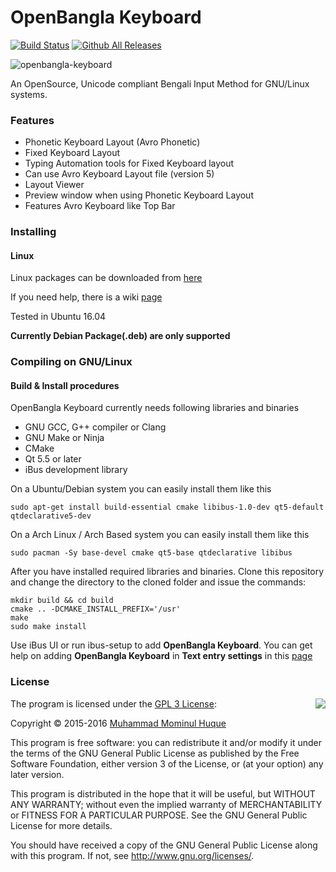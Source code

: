 # OpenBangla Keyboard
[![Build Status](https://travis-ci.org/OpenBangla/OpenBangla-Keyboard.svg?branch=master)](https://travis-ci.org/OpenBangla/OpenBangla-Keyboard)
[![Github All Releases](https://img.shields.io/github/downloads/OpenBangla/OpenBangla-Keyboard/total.svg)]()

![openbangla-keyboard](https://cloud.githubusercontent.com/assets/9459891/15998078/ead3cae2-315c-11e6-8595-df1efbe478d2.png)

An OpenSource, Unicode compliant Bengali Input Method for GNU/Linux systems.

### Features
* Phonetic Keyboard Layout (Avro Phonetic)
* Fixed Keyboard Layout
* Typing Automation tools for Fixed Keyboard layout
* Can use Avro Keyboard Layout file (version 5)
* Layout Viewer
* Preview window when using Phonetic Keyboard Layout
* Features Avro Keyboard like Top Bar

### Installing
#### Linux
Linux packages can be downloaded from [here](https://github.com/OpenBangla/OpenBangla-Keyboard/releases)

If you need help, there is a wiki [page](https://github.com/OpenBangla/OpenBangla-Keyboard/wiki/Installing%20OpenBangla%20Keyboard)

Tested in Ubuntu 16.04

**Currently Debian Package(.deb) are only supported**

### Compiling on GNU/Linux
#### Build & Install procedures
OpenBangla Keyboard currently needs following libraries and binaries
* GNU GCC, G++ compiler or Clang
* GNU Make or Ninja
* CMake
* Qt 5.5 or later
* iBus development library

On a Ubuntu/Debian system you can easily install them like this
```
sudo apt-get install build-essential cmake libibus-1.0-dev qt5-default qtdeclarative5-dev
```
On a Arch Linux / Arch Based system you can easily install them like this

```
sudo pacman -Sy base-devel cmake qt5-base qtdeclarative libibus
```

After you have installed required libraries and binaries. Clone this repository and change the directory to the cloned folder and issue the commands:
```
mkdir build && cd build
cmake .. -DCMAKE_INSTALL_PREFIX='/usr'
make
sudo make install
```
Use iBus UI or run ibus-setup to add **OpenBangla Keyboard**. You can get help on adding **OpenBangla Keyboard** in **Text entry settings** in this [page](https://github.com/OpenBangla/OpenBangla-Keyboard/wiki/Installing%20OpenBangla%20Keyboard)

### License
<img align="right" src="http://opensource.org/trademarks/opensource/OSI-Approved-License-100x137.png">


The program is licensed under the [GPL 3 License](https://opensource.org/licenses/GPL-3.0):

Copyright &copy; 2015-2016 [Muhammad Mominul Huque](https://github.com/mominul)

This program is free software: you can redistribute it and/or modify
it under the terms of the GNU General Public License as published by
the Free Software Foundation, either version 3 of the License, or
(at your option) any later version.

This program is distributed in the hope that it will be useful,
but WITHOUT ANY WARRANTY; without even the implied warranty of
MERCHANTABILITY or FITNESS FOR A PARTICULAR PURPOSE.  See the
GNU General Public License for more details.

You should have received a copy of the GNU General Public License
along with this program.  If not, see <http://www.gnu.org/licenses/>.
